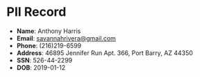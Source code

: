 # PII Record
- **Name**: Anthony Harris
- **Email**: savannahrivera@gmail.com
- **Phone**: (216)219-6599
- **Address**: 46895 Jennifer Run Apt. 366, Port Barry, AZ 44350
- **SSN**: 526-44-2299
- **DOB**: 2019-01-12
